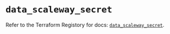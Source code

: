# `data_scaleway_secret`

Refer to the Terraform Registory for docs: [`data_scaleway_secret`](https://registry.terraform.io/providers/scaleway/scaleway/2.18.0/docs/data-sources/secret).
